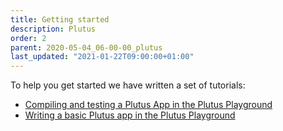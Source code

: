 ```yaml
---
title: Getting started
description: Plutus
order: 2
parent: 2020-05-04_06-00-00_plutus
last_updated: "2021-01-22T09:00:00+01:00"
---
```

To help you get started we have written a set of tutorials:
- [Compiling and testing a Plutus App in the Plutus Playground](https://docs.cardano.org/projects/plutus/en/latest/tutorials/plutus-playground.html)
- [Writing a basic Plutus app in the Plutus Playground](https://docs.cardano.org/projects/plutus/en/latest/tutorials/basic-apps.html)
